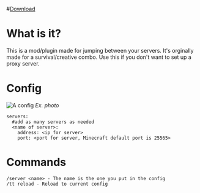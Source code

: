 #[Download](https://modrinth.com/plugin/trusted-travels)

# What is it?
This is a mod/plugin made for jumping between your servers. It's orginally made for a survival/creative combo. Use this if you don't want to set up a proxy server.

# Config
![A config](https://cdn.modrinth.com/data/cached_images/496ba7e9ac415214de1f9f514ccf398632b46088.png)
_Ex. photo_


```
servers:
  #add as many servers as needed
  <name of server>:
    address: <ip for server>
    port: <port for server, Minecraft default port is 25565>
```

# Commands

```
/server <name> - The name is the one you put in the config
/tt reload - Reload to current config
```

